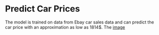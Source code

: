 # Predict Car Prices

The model is trained on data from Ebay car sales data and can predict the car price with an approximation as low as 1814$. The 
[image](./rmse_multivariate)

